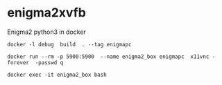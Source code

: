 # enigma2xvfb

Enigma2 python3 in docker

```
docker -l debug  build  . --tag enigmapc
```

```
docker run --rm -p 5900:5900  --name enigma2_box enigmapc  x11vnc -forever  -passwd q
```

```
docker exec -it enigma2_box bash
```

